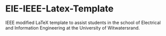 # EIE-IEEE-Latex-Template
IEEE modified LaTeX template to assist students in the school of Electrical and Information Engineering at the University of Witwatersrand.
